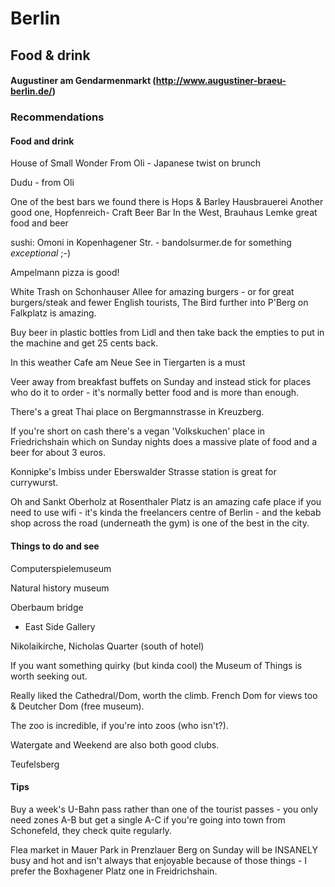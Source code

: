 # Berlin

## Food & drink

#### Augustiner am Gendarmenmarkt (http://www.augustiner-braeu-berlin.de/)


### Recommendations

#### Food and drink

House of Small Wonder
From Oli - Japanese twist on brunch

Dudu - from Oli


One of the best bars we found there is Hops & Barley Hausbrauerei
Another good one, Hopfenreich- Craft Beer Bar 
In the West, Brauhaus Lemke great food and beer

sushi: Omoni in Kopenhagener Str. - bandolsurmer.de for something  *exceptional* ;-)

Ampelmann pizza is good!

White Trash on Schonhauser Allee for amazing burgers - or for great burgers/steak and fewer English tourists, The Bird further into P'Berg on Falkplatz is amazing.

Buy beer in plastic bottles from Lidl and then take back the empties to put in the machine and get 25 cents back.

In this weather Cafe am Neue See in Tiergarten is a must

Veer away from breakfast buffets on Sunday and instead stick for places who do it to order - it's normally better food and is more than enough.

There's a great Thai place on Bergmannstrasse in Kreuzberg.

If you're short on cash there's a vegan 'Volkskuchen' place in Friedrichshain which on Sunday nights does a massive plate of food and a beer for about 3 euros.

Konnipke's Imbiss under Eberswalder Strasse station is great for currywurst.

Oh and Sankt Oberholz at Rosenthaler Platz is an amazing cafe place if you need to use wifi - it's kinda the freelancers centre of Berlin - and the kebab shop across the road (underneath the gym) is one of the best in the city.

#### Things to do and see

Computerspielemuseum

Natural history museum

Oberbaum bridge
+ East Side Gallery

Nikolaikirche, Nicholas Quarter (south of hotel)

If you want something quirky (but kinda cool) the Museum of Things is worth seeking out.

Really liked the Cathedral/Dom, worth the climb.
French Dom for views too & Deutcher Dom (free museum). 

The zoo is incredible, if you're into zoos (who isn't?).

Watergate and Weekend are also both good clubs.

Teufelsberg

#### Tips

Buy a week's U-Bahn pass rather than one of the tourist passes - you only need zones A-B but get a single A-C if you're going into town from Schonefeld, they check quite regularly.

Flea market in Mauer Park in Prenzlauer Berg on Sunday will be INSANELY busy and hot and isn't always that enjoyable because of those things - I prefer the Boxhagener Platz one in Freidrichshain.




